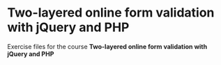 # Two-layered online form validation with jQuery and PHP
Exercise files for the course **Two-layered online form validation with jQuery and PHP**

